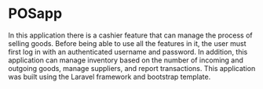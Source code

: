 # POSapp
In this application there is a cashier feature that can manage the process of selling goods. Before being able to use all the features in it, the user must first log in with an authenticated username and password. In addition, this application can manage inventory based on the number of incoming and outgoing goods, manage suppliers, and report transactions. This application was built using the Laravel framework and bootstrap template.
